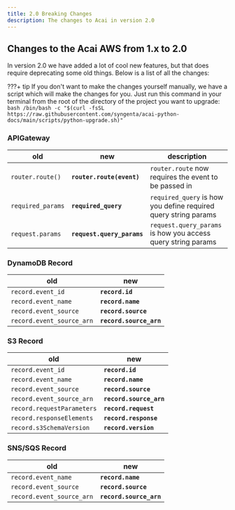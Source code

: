 ```yaml
---
title: 2.0 Breaking Changes
description: The changes to Acai in version 2.0
---
```


## Changes to the Acai AWS from 1.x to 2.0

In version 2.0 we have added a lot of cool new features, but that does require deprecating some old things. Below is a list of all the changes:

???+ tip
    If you don't want to make the changes yourself manually, we have a script which will make the changes for you. Just run this command in your terminal from the root of the directory of the project you want to upgrade:
    ```bash
    /bin/bash -c "$(curl -fsSL https://raw.githubusercontent.com/syngenta/acai-python-docs/main/scripts/python-upgrade.sh)"
    ```

### APIGateway

| old               | new                        | description                                                     |
|-------------------|----------------------------|-----------------------------------------------------------------|
| `router.route()`  | **`router.route(event)`**  | `router.route` now requires the event to be passed in           |
| `required_params` | **`required_query`**       | `required_query` is how you define required query string params |
| `request.params`  | **`request.query_params`** | `request.query_params` is how you access query string params    |


### DynamoDB Record

| old                        | new                     |
|----------------------------|-------------------------|
| `record.event_id`          | **`record.id`**         |
| `record.event_name`        | **`record.name`**       |
| `record.event_source`      | **`record.source`**     |
| `record.event_source_arn`  | **`record.source_arn`** |

### S3 Record

| old                        | new                     |
|----------------------------|-------------------------|
| `record.event_id`          | **`record.id`**         |
| `record.event_name`        | **`record.name`**       |
| `record.event_source`      | **`record.source`**     |
| `record.event_source_arn`  | **`record.source_arn`** |
| `record.requestParameters` | **`record.request`**    |
| `record.responseElements`  | **`record.response`**   |
| `record.s3SchemaVersion`   | **`record.version`**    |

### SNS/SQS Record

| old                       | new                     |
|---------------------------|-------------------------|
| `record.event_name`       | **`record.name`**       |
| `record.event_source`     | **`record.source`**     |
| `record.event_source_arn` | **`record.source_arn`** |
